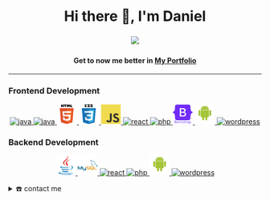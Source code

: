 <div align="center">
  <h1 align="center">Hi there 👋, I'm Daniel</h1>
  <h3 align="center">
    <img src="https://readme-typing-svg.demolab.com?font=Fira+Code&pause=1000&width=435&center=true&lines=Multi-Platform+App+Developer;WEBGL+and+WEBXR+App+Developer;Gran+Canaria%2C+Canary+Islands%2C+Spain;Always+learning+new+things">
  </h3>

  <h4 align="center" dir="auto">
     Get to now me better in <a href="http://daniel-echeveste.github.io/" color="333B4B" target="_blank">My Portfolio</a> 
  </h4>
</div>

<hr/>

### Frontend Development
<p align="center" dir="auto"> 
  <a href="https://threejs.org/"> 
    <img src="https://upload.wikimedia.org/wikipedia/commons/thumb/3/3f/Three.js_Icon.svg/1200px-Three.js_Icon.svg.png" alt="java" width="40" height="40" style="max-width: 100%;"> 
  </a>
  <a href="https://r3f.docs.pmnd.rs/getting-started/introduction"> 
    <img src="https://graffersid.com/wp-content/w3-webp/uploads/2024/07/React-three-fiber-icon-1024x576.pngw3.webp" alt="java" width="40" height="40" style="max-width: 100%;"> 
  </a>
  <a href="https://www.w3.org/html/"> 
    <img src="https://raw.githubusercontent.com/devicons/devicon/master/icons/html5/html5-original-wordmark.svg" alt="html5" width="40" height="40" style="max-width: 100%;"> 
  </a> 
  <a href="https://www.w3schools.com/css/"> 
    <img src="https://raw.githubusercontent.com/devicons/devicon/master/icons/css3/css3-original-wordmark.svg" alt="css3" width="40" height="40" style="max-width: 100%;"> 
  </a> 
  <a href="https://developer.mozilla.org/en-US/docs/Web/JavaScript"> 
    <img src="https://raw.githubusercontent.com/devicons/devicon/master/icons/javascript/javascript-original.svg" alt="javascript" width="40" height="40" style="max-width: 100%;"> 
  </a>
  <a href="https://react.dev"> 
    <img src="https://upload.wikimedia.org/wikipedia/commons/thumb/a/a7/React-icon.svg/2300px-React-icon.svg.png" alt="react" width="40" height="40" style="max-width: 100%;"> 
  </a>
  <a href="https://tailwindcss.com"> 
    <img src="https://adware-technologies.s3.amazonaws.com/uploads/technology/thumbnail/31/tailwind.png" alt="php" width="40" height="40" style="max-width: 100%;"> 
  </a>
  <a href="https://getbootstrap.com"> <img src="https://raw.githubusercontent.com/devicons/devicon/master/icons/bootstrap/bootstrap-plain-wordmark.svg" alt="bootstrap" width="40" height="40" style="max-width: 100%;"> 
  </a> 
  <a href="https://developer.android.com"> 
    <img src="https://raw.githubusercontent.com/devicons/devicon/master/icons/android/android-original-wordmark.svg" alt="android" width="40" height="40" style="max-width: 100%;"> 
  </a> 
  <a href="https://wordpress.com"> 
    <img src="https://img.freepik.com/free-icon/wordpress_318-183439.jpg" alt="wordpress" width="40" height="40" style="max-width: 100%;"> 
  </a> 
</p>

### Backend Development
<p align="center" dir="auto"> 

  <a href="https://www.java.com"> 
    <img src="https://raw.githubusercontent.com/devicons/devicon/master/icons/java/java-original.svg" alt="java" width="40" height="40" style="max-width: 100%;"> 
  </a>
  <a href="https://www.mysql.com/"> 
    <img src="https://raw.githubusercontent.com/devicons/devicon/master/icons/mysql/mysql-original-wordmark.svg" alt="mysql" width="40" height="40" style="max-width:100%;"> 
  </a> 
  <a href="https://react.dev"> 
    <img src="https://upload.wikimedia.org/wikipedia/commons/thumb/a/a7/React-icon.svg/2300px-React-icon.svg.png" alt="react" width="40" height="40" style="max-width: 100%;"> 
  </a>
  <a href="https://www.w3schools.com/php/"> 
    <img src="https://user-images.githubusercontent.com/85161810/190901853-abd1e11c-73c4-4f94-9d01-26b79c72e736.png" alt="php" width="40" height="40" style="max-width: 100%;"> 
  </a>
  <a href="https://developer.android.com"> 
    <img src="https://raw.githubusercontent.com/devicons/devicon/master/icons/android/android-original-wordmark.svg" alt="android" width="40" height="40" style="max-width: 100%;"> 
  </a> 
  <a href="https://wordpress.com"> 
    <img src="https://img.freepik.com/free-icon/wordpress_318-183439.jpg" alt="wordpress" width="40" height="40" style="max-width: 100%;"> 
  </a> 
</p>

<details>
  <summary>☎️ contact me</summary>
  <div>
    <samp>
      <p align="center">
        <a href="https://www.linkedin.com/in/daniel-echeveste-gonz%C3%A1lez/" target="_blank">
          <img align="center" src="https://img.shields.io/badge/linkedin-%231DA1F2.svg?style=for-the-badge&logo=linkedin&logoColor=white" alt="ln" height="30"/>
        </a>
        <a href="mailto:danielechevestegonzalez@gmail.com" target="_blank">
          <img align="center" src="https://img.shields.io/badge/gmail-EA4335.svg?style=for-the-badge&logo=gmail&logoColor=white" alt="mail" height="30"/>
        </a>
      </p>
    </samp>
  </div>
</details>

